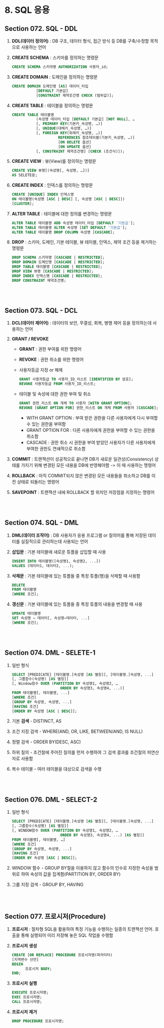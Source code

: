 # 8. SQL 응용

## **Section 072. SQL - DDL**

1. **DDL(데이터 정의어)** : DB 구조, 데이터 형식, 접근 방식 등 DB를 구축/수정할 목적으로 사용하는 언어

2. **CREATE SCHEMA** : 스키마를 정의하는 명령문

   ```sql
   CREATE SCHEMA 스키마명 AUTHORIZATION 사용자_id;
   ```

3. **CREATE DOMAIN** : 도메인을 정의하는 명령문

   ```sql
   CREATE DOMAIN 도메인명 [AS] 데이터_타입
              [DEFAULT 기본값]
              [CONSTRAINT 제약조건명 CHECK (범위값)];
   ```

4. **CREATE TABLE** : 테이블을 정의하는 명령문

   ```sql
   CREATE TABLE 테이블명
              (속성명 데이터_타입 [DEFAULT 기본값] [NOT NULL], …
              [, PRIMARY KEY(기본키_속성명, …)]
              [, UNIQUE(대체키_속성명, …)]
              [, FOREIGN KEY(외래키_속성명, …)]
                        REFERENCES 참조테이블(기본키_속성명, …)]
                        [ON DELETE 옵션]
                        [ON UPDATE 옵션]
              [, CONSTRAINT 제약조건명] [CHECK (조건식)]);
   ```

5. **CREATE VIEW** : 뷰(View)를 정의하는 명령문

   ```sql
   CREATE VIEW 뷰명[(속성명[, 속성명, …])]
   AS SELETE문;
   ```

6. **CREATE INDEX** : 인덱스를 정의하는 명령문

   ```sql
   CREATE [UNIQUE] INDEX 인덱스명
   ON 테이블명(속성명 [ASC | DESC] [, 속성명 [ASC | DESC]])
   [CLUSTER];
   ```

7. **ALTER TABLE** : 테이블에 대한 정의를 변경하는 명령문

   ```sql
   ALTER TABLE 테이블명 ADD 속성명 테이터_타입 [DEFAULT '기본값'];
   ALTER TABLE 테이블명 ALTER 속성명 [SET DEFAULT '기본값'];
   ALTER TABLE 테이블명 DROP COLUMN 속성명 [CASCADE];
   ```

8. **DROP** : 스키마, 도메인, 기본 테이블, 뷰 테이블, 인덱스, 제약 조건 등을 제거하는 명령문

   ```sql
   DROP SCHEMA 스키마명 [CASCADE | RESTRICTED];
   DROP DOMAIN 도메인명 [CASCADE | RESTRICTED];
   DROP TABLE 테이블명 [CASCADE | RESTRICTED];
   DROP VIEW 뷰명 [CASCADE | RESTRICTED];
   DROP INDEX 인덱스명 [CASCADE | RESTRICTED];
   DROP CONSTRAINT 제약조건명;
   ```

<br/><br/>

## **Section 073. SQL - DCL**

1. **DCL(데이터 제어어)** : 데이터의 보안, 무결성, 회복, 병행 제어 등을 정의하는데 사용하는 언어

2. **GRANT / REVOKE**

   + **GRANT** : 권한 부여를 위한 명령어

   + **REVOKE** : 권한 취소를 위한 명령어

   + 사용자등급 지정 or 해제

     ```sql
     GRANT 사용자등급 TO 사용자_ID_리스트 [IDENTIFIED BY 암호];
     REVOKE 사용자등급 FROM 사용자_ID_리스트;
     ```

   + 테이블 및 속성에 대한 권한 부여 및 취소

     ```sql
     GRANT 권한_리스트 ON 개체 TO 사용자 [WITH GRANT OPTION];
     REVOKE [GRANT OPTION FOR] 권한_리스트 ON 개체 FROM 사용자 [CASCADE];
     ```

     + WITH GRANT OPTION : 부여 받은 권한을 다른 사용자에게 다시 부여할 수 있는 권한을 부여함
     + GRANT OPTION FOR : 다른 사용자에게 권한을 부여할 수 있는 권한을 취소함
     + CASCADE : 권한 취소 시 권한을 부여 받았던 사용자가 다른 사용자에게 부여한 권한도 연쇄적으로 취소함

3. **COMMIT** : 트랜잭션이 성공적으로 끝나면 DB가 새로운 일관성(Consistency) 상태를 가지기 위해 변경된 모든 내용을 DB에 반영해야함 -> 이 때 사용하는 명령어

4. **ROLLBACK** : 아직 COMMIT되지 않은 변경된 모든 내용들을 취소하고 DB를 이전 상태로 되돌리는 명령어

5. **SAVEPOINT** : 트랜잭션 내에 ROLLBACK 할 위치인 저장점을 지정하는 명령어

<br/><br/>

## **Section 074. SQL - DML**

1. **DML(데이터 조작어)** : DB 사용자가 응용 프로그램 or 질의어를 통해 저장된 데이터를 실질적으로 관리하는데 사용되는 언어

2. **삽입문** : 기본 테이블에 새로운 튜플을 삽입할 때 사용

   ```sql
   INSERT INTO 테이블명([속성명1, 속성명2, ...])
   VALUES (데이터1, 데이터2, ...);
   ```

3. **삭제문** : 기본 테이블에 있는 튜플들 중 특정 튜플(행)을 삭제할 때 사용함

   ```sql
   DELETE
   FROM 테이블명
   [WHERE 조건];
   ```

4. **갱신문** : 기본 테이블에 있는 튜플들 중 특정 튜플의 내용을 변경할 때 사용

   ```sql
   UPDATE 테이블명
   SET 속성명 = 데이터[, 속성명=데이터, ...]
   [WHERE 조건];
   ```

<br/><br/>

## **Section 074. DML - SELETE-1**

1. 일반 형식

   ```sql
   SELECT [PREDICATE] [테이블명.]속성명 [AS 별칭][, [테이블명.]속성명, ...]
   [, 그룹함수(속성명) [AS 별칭]]
   [, Window함수 OVER (PARTITION BY 속성명1, 속성명2, …
                         ORDER BY 속성명3, 속성명4, ...)]
   FROM 테이블명[, 테이블명, ...]
   [WHERE 조건]
   [GROUP BY 속성명, 속성명, ...]
   [HAVING 조건]
   [ORDER BY 속성명 [ASC | DESC]];
   ```

2. 기본 **검색** - DISTINCT, AS
3. 조건 지정 검색 - WHERE(AND, OR, LIKE, BETWEEN/AND, IS  NULL)
4. 정렬 검색 - ORDER BY(DESC, ASC)
5. 하위 질의 - 조건절에 주어진 질의를 먼저 수행하여 그 검색 결과를 조건절의 피연산자로 사용함
6. 복수 테이블 - 여러 테이블을 대상으로 검색을 수행

<br/><br/>

## **Section 076. DML - SELECT-2**

1. 일반 형식

   ```sql
   SELECT [PREDICATE] [테이블명.]속성명 [AS 별칭][, [테이블명.]속성명, ...]
   [, 그룹함수(속성명) [AS 별칭]]
   [, WINDOW함수 OVER (PARTITION BY 속성명1, 속성명2, …
                         ORDER BY 속성명3, 속성명4, ...) [AS 별칭]]
   FROM 테이블명[, 테이블명, …]
   [WHERE 조건]
   [GROUP BY 속성명, 속성명, ...]
   [HAVING 조건]
   [ORDER BY 속성명 [ASC | DESC]];
   ```

2. WINDOW 함수 - GROUP BY절을 이용하지 않고 함수의 인수로 지정한 속성을 범위로 하여 속성의 값을 집계함(PARTITION BY, ORDER BY)

3. 그룹 지정 검색 - GROUP BY, HAVING

<br/><br/>

## **Section 077.** **프로시저(Procedure)**

1. **프로시저** : 절차형 SQL을 활용하여 특정 기능을 수행하는 일종의 트랜잭션 언어. 호출을 통해 실행되어 미리 저장해 놓은 SQL 작업을 수행함

2. **프로시저** **생성**

   ```sql
   CREATE [OR REPLACE] PROCEDURE 프로시저명(파라미터)
   [지역변수 선언]
   BEGIN
         프로시저 BODY;
   END;
   ```

3. **프로시저** **실행**

   ```sql
   EXECUTE 프로시저명;
   EXEC 프로시저명;
   CALL 프로시저명;
   ```

4. **프로시저** **제거**

   ```sql
   DROP PROCEDURE 프로시저명;
   ```

<br/><br/>